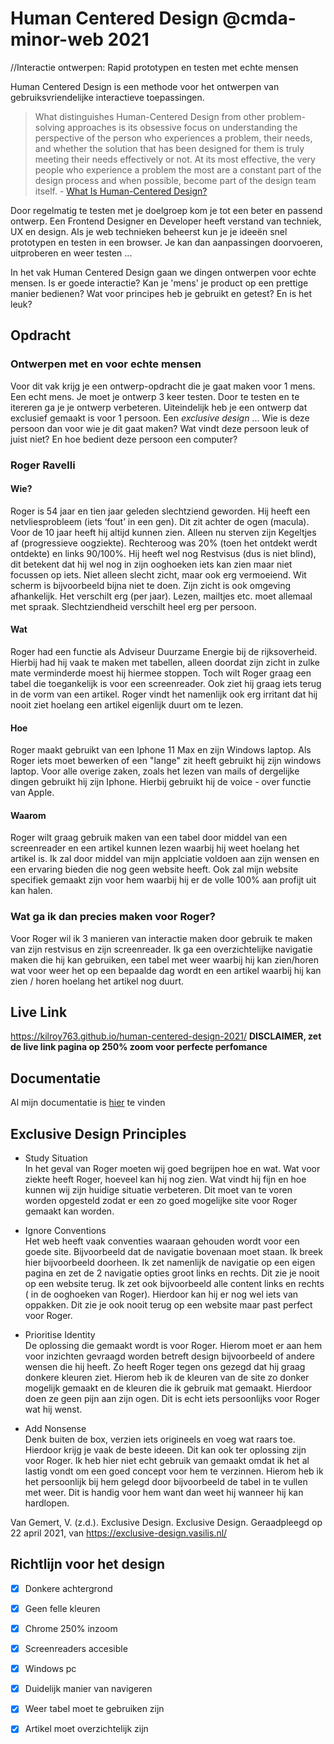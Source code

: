 

# Human Centered Design @cmda-minor-web 2021
//Interactie ontwerpen: Rapid prototypen en testen met echte mensen

Human Centered Design is een  methode voor het ontwerpen van gebruiksvriendelijke interactieve toepassingen. 

> What distinguishes Human-Centered Design from other problem-solving approaches is its obsessive focus on understanding the perspective of the person who experiences a problem, their needs, and whether the solution that has been designed for them is truly meeting their needs effectively or not. At its most effective, the very people who experience a problem the most are a constant part of the design process and when possible, become part of the design team itself. - [What Is Human-Centered Design?](https://medium.com/dc-design/what-is-human-centered-design-6711c09e2779)

Door regelmatig te testen met je doelgroep kom je tot een beter en passend ontwerp. Een Frontend Designer en Developer heeft verstand van techniek, UX en design. Als je web technieken beheerst kun je je ideeën snel prototypen en testen in een browser. Je kan dan aanpassingen doorvoeren, uitproberen en weer testen ...

In het vak Human Centered Design gaan we dingen ontwerpen voor echte mensen. Is er goede interactie? Kan je 'mens' je product op een prettige manier bedienen? Wat voor principes heb je gebruikt en getest? En is het leuk?


## Opdracht

### Ontwerpen met en voor echte mensen

Voor dit vak krijg je een ontwerp-opdracht die je gaat maken voor 1 mens. Een echt mens. Je moet je ontwerp 3 keer testen. Door te testen en te itereren ga je je ontwerp verbeteren. Uiteindelijk heb je een ontwerp dat exclusief gemaakt is voor 1 persoon. Een _exclusive design_ ... Wie is deze persoon dan voor wie je dit gaat maken? Wat vindt deze persoon leuk of juist niet? En hoe bedient deze persoon een computer?

### Roger Ravelli
#### Wie?
Roger is 54 jaar en tien jaar geleden slechtziend geworden. Hij heeft een netvliesprobleem (iets ‘fout’ in een gen). Dit zit achter de ogen (macula). Voor de 10 jaar heeft hij altijd kunnen zien. Alleen nu sterven zijn Kegeltjes af (progressieve oogziekte). Rechteroog was 20% (toen het ontdekt werdt ontdekte) en links 90/100%. Hij heeft wel nog Restvisus (dus is niet blind), dit betekent dat hij wel nog in zijn ooghoeken iets kan zien maar niet focussen op iets. Niet alleen slecht zicht, maar ook erg vermoeiend. Wit scherm is bijvoorbeeld bijna niet te doen. Zijn zicht is ook omgeving afhankelijk. Het verschilt erg (per jaar). Lezen, mailtjes etc. moet allemaal met spraak. Slechtziendheid verschilt heel erg per persoon.

#### Wat
Roger had een functie als Adviseur Duurzame Energie bij de rijksoverheid. Hierbij had hij vaak te maken met tabellen, alleen doordat zijn zicht in zulke mate verminderde moest hij hiermee stoppen. Toch wilt Roger graag een tabel die toegankelijk is voor een screenreader. Ook ziet hij graag iets terug in de vorm van een artikel. Roger vindt het namenlijk ook erg irritant dat hij nooit ziet hoelang een artikel eigenlijk duurt om te lezen. 

#### Hoe
Roger maakt gebruikt van een Iphone 11 Max en zijn Windows laptop. Als Roger iets moet bewerken of een "lange" zit heeft gebruikt hij zijn windows laptop. Voor alle overige zaken, zoals het lezen van mails of dergelijke dingen gebruikt hij zijn Iphone. Hierbij gebruikt hij de voice - over functie van Apple.

#### Waarom
Roger wilt graag gebruik maken van een tabel door middel van een screenreader en een artikel kunnen lezen waarbij hij weet hoelang het artikel is. Ik zal door middel van mijn applciatie voldoen aan zijn wensen en een ervaring bieden die nog geen website heeft. Ook zal mijn website specifiek gemaakt zijn voor hem waarbij hij er de volle 100% aan profijt uit kan halen.

### Wat ga ik dan precies maken voor Roger?
Voor Roger wil ik 3 manieren van interactie maken door gebruik te maken van zijn restvisus en zijn screenreader. Ik ga een overzichtelijke navigatie maken die hij kan gebruiken, een tabel met weer waarbij hij kan zien/horen wat voor weer het op een bepaalde dag wordt en een artikel waarbij hij kan zien / horen hoelang het artikel nog duurt.


## Live Link
https://kilroy763.github.io/human-centered-design-2021/
**DISCLAIMER, zet de live link pagina op 250% zoom voor perfecte perfomance**

## Documentatie
Al mijn documentatie is [hier](https://github.com/kilroy763/human-centered-design-2021/wiki/Human-Centered-Design---Roger) te vinden

## Exclusive Design Principles
* Study Situation  
In het geval van Roger moeten wij goed begrijpen hoe en wat. Wat voor ziekte heeft Roger, hoeveel kan hij nog zien. Wat vindt hij fijn en hoe kunnen wij zijn huidige situatie verbeteren. Dit moet van te voren worden opgesteld zodat er een zo goed mogelijke site voor Roger gemaakt kan worden.  

* Ignore Conventions  
Het web heeft vaak conventies waaraan gehouden wordt voor een goede site. Bijvoorbeeld dat de navigatie bovenaan moet staan. Ik breek hier bijvoorbeeld doorheen. Ik zet namenlijk de navigatie op een eigen pagina en zet de 2 navigatie opties groot links en rechts. Dit zie je nooit op een website terug. Ik zet ook bijvoorbeeld alle content links en rechts ( in de ooghoeken van Roger). Hierdoor kan hij er nog wel iets van oppakken. Dit zie je ook nooit terug op een website maar past perfect voor Roger.  

* Prioritise Identity  
De oplossing die gemaakt wordt is voor Roger. Hierom moet er aan hem voor inzichten gevraagd worden betreft design bijvoorbeeld of andere wensen die hij heeft. Zo heeft Roger tegen ons gezegd dat hij graag donkere kleuren ziet. Hierom heb ik de kleuren van de site zo donker mogelijk gemaakt en de kleuren die ik gebruik mat gemaakt. Hierdoor doen ze geen pijn aan zijn ogen. Dit is echt iets persoonlijks voor Roger wat hij wenst.  

* Add Nonsense  
Denk buiten de box, verzien iets origineels en voeg wat raars toe. Hierdoor krijg je vaak de beste ideeen. Dit kan ook ter oplossing zijn voor Roger. Ik heb hier niet echt gebruik van gemaakt omdat ik het al lastig vondt om een goed concept voor hem te verzinnen. Hierom heb ik het persoonlijk bij hem gelegd door bijvoorbeeld de tabel in te vullen met weer. Dit is handig voor hem want dan weet hij wanneer hij kan hardlopen.  

Van Gemert, V. (z.d.). Exclusive Design. Exclusive Design. Geraadpleegd op 22 april 2021, van https://exclusive-design.vasilis.nl/  



## Richtlijn voor het design
- [x]  Donkere achtergrond
- [x]  Geen felle kleuren
- [x]  Chrome 250% inzoom
- [x]  Screenreaders accesible
- [x]  Windows pc 
- [x]  Duidelijk manier van navigeren
- [x]  Weer tabel moet te gebruiken zijn
- [x]  Artikel moet overzichtelijk zijn

